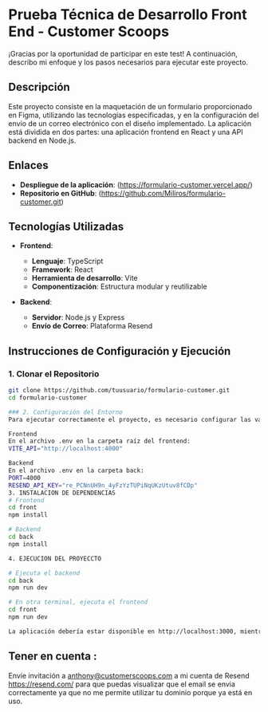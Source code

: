 # Prueba Técnica de Desarrollo Front End - Customer Scoops

¡Gracias por la oportunidad de participar en este test! A continuación, describo mi enfoque y los pasos necesarios para ejecutar este proyecto.

## Descripción

Este proyecto consiste en la maquetación de un formulario proporcionado en Figma, utilizando las tecnologías especificadas, y en la configuración del envío de un correo electrónico con el diseño implementado. La aplicación está dividida en dos partes: una aplicación frontend en React y una API backend en Node.js.

## Enlaces

- **Despliegue de la aplicación**: (https://formulario-customer.vercel.app/)
- **Repositorio en GitHub**: (https://github.com/Miliros/formulario-customer.git)

## Tecnologías Utilizadas

- **Frontend**:

  - **Lenguaje**: TypeScript
  - **Framework**: React
  - **Herramienta de desarrollo**: Vite
  - **Componentización**: Estructura modular y reutilizable

- **Backend**:
  - **Servidor**: Node.js y Express
  - **Envío de Correo**: Plataforma Resend

## Instrucciones de Configuración y Ejecución

### 1. Clonar el Repositorio

```bash
git clone https://github.com/tuusuario/formulario-customer.git
cd formulario-customer

### 2. Configuración del Entorno
Para ejecutar correctamente el proyecto, es necesario configurar las variables de entorno.

Frontend
En el archivo .env en la carpeta raíz del frontend:
VITE_API="http://localhost:4000"

Backend
En el archivo .env en la carpeta back:
PORT=4000
RESEND_API_KEY="re_PCNnUH9n_4yFzYzTUPiNqUKzUtuv8fCDp"
3. INSTALACION DE DEPENDENCIAS
# Frontend
cd front
npm install

# Backend
cd back
npm install

4. EJECUCION DEL PROYECCTO

# Ejecuta el backend
cd back
npm run dev

# En otra terminal, ejecuta el frontend
cd front
npm run dev

La aplicación debería estar disponible en http://localhost:3000, mientras que el backend escucha en http://localhost:4000
```

## Tener en cuenta :
Envíe invitación a anthony@customerscoops.com a mi cuenta de Resend https://resend.com/ para que puedas visualizar que el email se envia correctamente ya que no me permite utilizar tu dominio porque ya está en uso.
